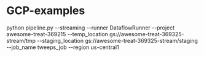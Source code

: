 # GCP-examples
python pipeline.py --streaming --runner DataflowRunner --project awesome-treat-369215 --temp_location gs://awesome-treat-369325-stream/tmp --staging_location gs://awesome-treat-369325-stream/staging --job_name tweeps_job --region us-central1
